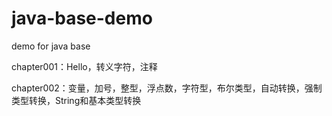 # java-base-demo
demo for java base

chapter001：Hello，转义字符，注释

chapter002：变量，加号，整型，浮点数，字符型，布尔类型，自动转换，强制类型转换，String和基本类型转换
